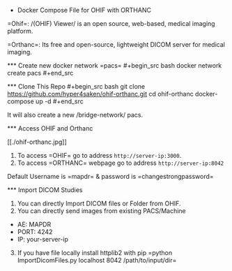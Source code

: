
* Docker Compose File for OHIF with ORTHANC

=Ohif=:  /(OHIF) Viewer/ is an open source, web-based, medical imaging platform.

=Orthanc=: Its free and open-source, lightweight DICOM server for medical imaging.

*** Create new docker network =pacs=
#+begin_src bash
docker network create pacs
#+end_src

*** Clone This Repo
#+begin_src bash
git clone https://github.com/hyper4saken/ohif-orthanc.git
cd ohif-orthanc
docker-compose up -d
#+end_src

It will also create a new /bridge-network/ pacs.

*** Access OHIF and Orthanc

[[./ohif-orthanc.jpg]]

1. To access =OHIF= go to address `http://server-ip:3000`.
2. To access =ORTHANC= webpage go to address `http://server-ip:8042`

Default Username is =mapdr= & password is =changestrongpassword=


*** Import DICOM Studies
1. You can directly Import DICOM files or Folder from OHIF.
2. You can directly send images from existing PACS/Machine
 - AE: MAPDR
 - PORT: 4242
 - IP: your-server-ip
3. If you have file locally install httplib2 with pip =python ImportDicomFiles.py localhost 8042 /path/to/input/dir=
